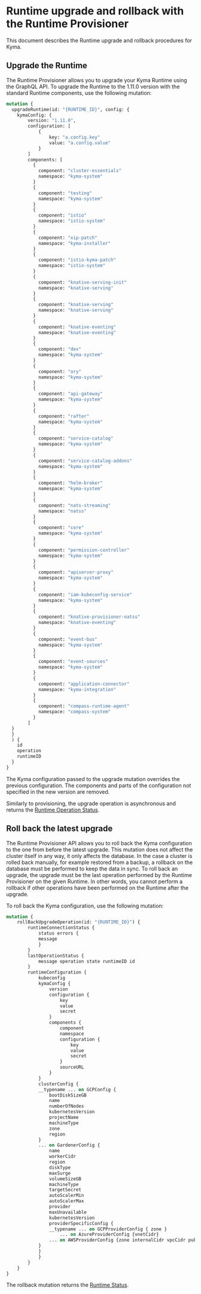 # Runtime upgrade and rollback with the Runtime Provisioner

This document describes the Runtime upgrade and rollback procedures for Kyma.

## Upgrade the Runtime

The Runtime Provisioner allows you to upgrade your Kyma Runtime using the GraphQL API. To upgrade the Runtime to the 1.11.0 version with the standard Runtime components, use the following mutation:

```graphql
mutation {
  upgradeRuntime(id: "{RUNTIME_ID}", config: {
    kymaConfig: { 
        version: "1.11.0",
        configuration: [
            {
                key: "a.config.key"
                value: "a.config.value"
            }
        ]
        components: [
          {
            component: "cluster-essentials"
            namespace: "kyma-system"
          }
          {
            component: "testing"
            namespace: "kyma-system"
          }
          {
            component: "istio"
            namespace: "istio-system"
          }
          {
            component: "xip-patch"
            namespace: "kyma-installer"
          }
          {
            component: "istio-kyma-patch"
            namespace: "istio-system"
          }
          {
            component: "knative-serving-init"
            namespace: "knative-serving"
          }
          {
            component: "knative-serving"
            namespace: "knative-serving"
          }
          {
            component: "knative-eventing"
            namespace: "knative-eventing"
          }
          {
            component: "dex"
            namespace: "kyma-system"
          }
          {
            component: "ory"
            namespace: "kyma-system"
          }
          {
            component: "api-gateway"
            namespace: "kyma-system"
          }
          {
            component: "rafter"
            namespace: "kyma-system"
          }
          {
            component: "service-catalog"
            namespace: "kyma-system"
          }
          {
            component: "service-catalog-addons"
            namespace: "kyma-system"
          }
          {
            component: "helm-broker"
            namespace: "kyma-system"
          }
          {
            component: "nats-streaming"
            namespace: "natss"
          }
          {
            component: "core"
            namespace: "kyma-system"
          }
          {
            component: "permission-controller"
            namespace: "kyma-system"
          }
          {
            component: "apiserver-proxy"
            namespace: "kyma-system"
          }
          {
            component: "iam-kubeconfig-service"
            namespace: "kyma-system"
          }    
          {
            component: "knative-provisioner-natss"
            namespace: "knative-eventing"
          }    
          {
            component: "event-bus"
            namespace: "kyma-system"
          }    
          {
            component: "event-sources"
            namespace: "kyma-system"
          }    
          {
            component: "application-connector"
            namespace: "kyma-integration"
          }  
          {
            component: "compass-runtime-agent"
            namespace: "compass-system"
          }  
        ]
  }
  }
  ) {
    id
    operation
    runtimeID
  }
}
```

The Kyma configuration passed to the upgrade mutation overrides the previous configuration. The components and parts of the configuration not specified in the new version are removed.

Similarly to provisioning, the upgrade operation is asynchronous and returns the [Runtime Operation Status](../provisioner/08-03-runtime-operation-status.md).

## Roll back the latest upgrade

The Runtime Provisioner API allows you to roll back the Kyma configuration to the one from before the latest upgrade. This mutation does not affect the cluster itself in any way, it only affects the database. In the case a cluster is rolled back manually, for example restored from a backup, a rollback on the database must be performed to keep the data in sync. To roll back an upgrade, the upgrade must be the last operation performed by the Runtime Provisioner on the given Runtime. In other words, you cannot perform a rollback if other operations have been performed on the Runtime after the upgrade. 

To roll back the Kyma configuration, use the following mutation:

```graphql
mutation { 
    rollBackUpgradeOperation(id: "{RUNTIME_ID}") {
        runtimeConnectionStatus {
            status errors {
            message
            } 
        } 
        lastOperationStatus {
            message operation state runtimeID id
        } 
        runtimeConfiguration {
            kubeconfig
            kymaConfig {
                version
                configuration {
                    key
                    value
                    secret
                }
                components {
                    component
                    namespace
                    configuration {
                        key
                        value
                        secret
                    }
                    sourceURL
                }
            }
            clusterConfig {
            __typename ... on GCPConfig { 
                bootDiskSizeGB 
                name 
                numberOfNodes 
                kubernetesVersion 
                projectName 
                machineType 
                zone 
                region 
            }
            ... on GardenerConfig { 
                name 
                workerCidr 
                region 
                diskType 
                maxSurge 
                volumeSizeGB
                machineType 
                targetSecret 
                autoScalerMin 
                autoScalerMax 
                provider 
                maxUnavailable 
                kubernetesVersion 
                providerSpecificConfig { 
                __typename ... on GCPProviderConfig { zone } 
                    ... on AzureProviderConfig {vnetCidr}
                ... on AWSProviderConfig {zone internalCidr vpcCidr publicCidr}      
            }
            } 
            } 
        } 
    } 
}
```

The rollback mutation returns the [Runtime Status](../provisioner/08-04-runtime-status.md).
